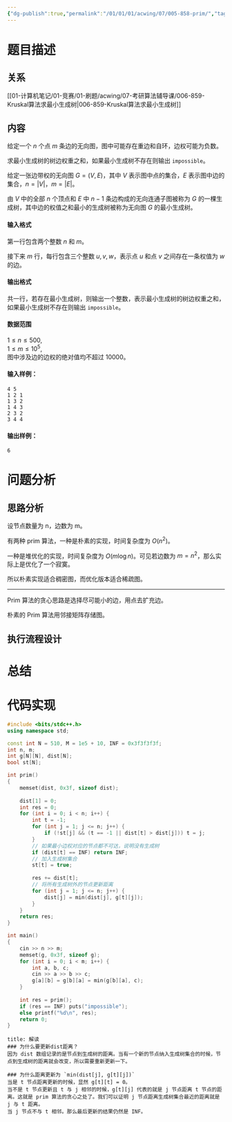 ```yaml
---
{"dg-publish":true,"permalink":"/01/01/01/acwing/07/005-858-prim/","tags":["personal/blog","algorithm/模板题","algorithm/数据结构/树","algorithm/图论/生成树"]}
---
```



# 题目描述
## 关系
[[01-计算机笔记/01-竞赛/01-刷题/acwing/07-考研算法辅导课/006-859-Kruskal算法求最小生成树\|006-859-Kruskal算法求最小生成树]]
## 内容
给定一个 $n$ 个点 $m$ 条边的无向图，图中可能存在重边和自环，边权可能为负数。

求最小生成树的树边权重之和，如果最小生成树不存在则输出 `impossible`。

给定一张边带权的无向图 $G=(V, E)$，其中 $V$ 表示图中点的集合，$E$ 表示图中边的集合，$n=|V|$，$m=|E|$。

由 $V$ 中的全部 $n$ 个顶点和 $E$ 中 $n-1$ 条边构成的无向连通子图被称为 $G$ 的一棵生成树，其中边的权值之和最小的生成树被称为无向图 $G$ 的最小生成树。

#### 输入格式

第一行包含两个整数 $n$ 和 $m$。

接下来 $m$ 行，每行包含三个整数 $u,v,w$，表示点 $u$ 和点 $v$ 之间存在一条权值为 $w$ 的边。

#### 输出格式

共一行，若存在最小生成树，则输出一个整数，表示最小生成树的树边权重之和，如果最小生成树不存在则输出 `impossible`。

#### 数据范围

$1 \le n \le 500$,  
$1 \le m \le 10^5$,  
图中涉及边的边权的绝对值均不超过 $10000$。

#### 输入样例：

```
4 5
1 2 1
1 3 2
1 4 3
2 3 2
3 4 4
```

#### 输出样例：

```
6
```
# 问题分析
## 思路分析
设节点数量为 n，边数为 m。

有两种 prim 算法，一种是朴素的实现，时间复杂度为 $\displaystyle O(n^2)$。

一种是堆优化的实现，时间复杂度为 $\displaystyle O(m\log n)$。可见若边数为 $\displaystyle m=n^2$，那么实际上是优化了一个寂寞。

所以朴素实现适合稠密图，而优化版本适合稀疏图。

***

Prim 算法的贪心思路是选择尽可能小的边，用点去扩充边。

朴素的 Prim 算法用邻接矩阵存储图。

## 执行流程设计

# 总结

# 代码实现
```c++
#include <bits/stdc++.h>
using namespace std;

const int N = 510, M = 1e5 + 10, INF = 0x3f3f3f3f;
int n, m;
int g[N][N], dist[N];
bool st[N];

int prim()
{
    memset(dist, 0x3f, sizeof dist);
    
    dist[1] = 0;
    int res = 0;
    for (int i = 0; i < n; i++) {
        int t = -1;
        for (int j = 1; j <= n; j++) {
            if (!st[j] && (t == -1 || dist[t] > dist[j])) t = j;
        }
        // 如果最小边权对应的节点都不可达，说明没有生成树
        if (dist[t] == INF) return INF;
        // 加入生成树集合
        st[t] = true;
        
        res += dist[t];
        // 将所有生成树外的节点更新距离
        for (int j = 1; j <= n; j++) {
            dist[j] = min(dist[j], g[t][j]);
        }
    }
    return res;
}

int main()
{
    cin >> n >> m;
    memset(g, 0x3f, sizeof g);
    for (int i = 0; i < m; i++) {
        int a, b, c;
        cin >> a >> b >> c;
        g[a][b] = g[b][a] = min(g[b][a], c);
    }
    
    int res = prim();
    if (res == INF) puts("impossible");
    else printf("%d\n", res);
    return 0;
}
```
```ad-note
title: 解读
### 为什么要更新dist距离？
因为 dist 数组记录的是节点到生成树的距离。当有一个新的节点纳入生成树集合的时候，节点到生成树的距离就会改变，所以需要重新更新一下。

### 为什么距离更新为 `min(dist[j], g[t][j])`
当是 t 节点距离更新的时候，显然 g[t][t] = 0。
当不是 t 节点更新且 t 与 j 相邻的时候，g[t][j] 代表的就是 j 节点距离 t 节点的距离。这就是 prim 算法的贪心之处了。我们可以证明 j 节点距离生成树集合最近的距离就是 j 与 t 距离。
当 j 节点不与 t 相邻。那么最后更新的结果仍然是 INF。
```

